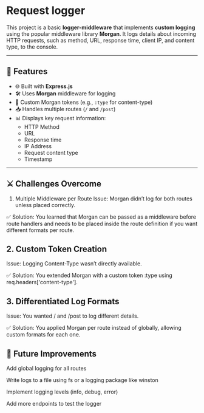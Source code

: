 # Request logger

This project is a basic **logger-middleware**  that implements **custom logging** using the popular middleware library **Morgan**. It logs details about incoming HTTP requests, such as method, URL, response time, client IP, and content type, to the console.

---

## 🚀 Features

- 🌐 Built with **Express.js**
- 🛠️ Uses **Morgan** middleware for logging
- 🧾 Custom Morgan tokens (e.g., `:type` for content-type)
- 📥 Handles multiple routes (`/` and `/post`)
- 📊 Displays key request information:
  - HTTP Method
  - URL
  - Response time
  - IP Address
  - Request content type
  - Timestamp

---

## ⚔️ Challenges Overcome
1. Multiple Middleware per Route
Issue: Morgan didn’t log for both routes unless placed correctly.

✅ Solution: You learned that Morgan can be passed as a middleware before route handlers and needs to be placed inside the route definition if you want different formats per route.

## 2. Custom Token Creation
Issue: Logging Content-Type wasn’t directly available.

✅ Solution: You extended Morgan with a custom token :type using req.headers['content-type'].

## 3. Differentiated Log Formats
Issue: You wanted / and /post to log different details.

✅ Solution: You applied Morgan per route instead of globally, allowing custom formats for each one.

## 📌 Future Improvements
Add global logging for all routes

Write logs to a file using fs or a logging package like winston

Implement logging levels (info, debug, error)

Add more endpoints to test the logger

